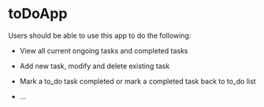 # toDoApp

Users should be able to use this app to do the following:

* View all current ongoing tasks and completed tasks

* Add new task, modify and delete existing task

* Mark a to_do task completed or mark a completed task back to to_do list


* ...
